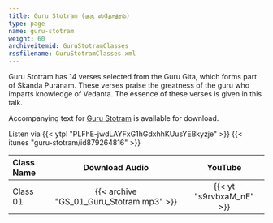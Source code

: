 ```yaml
---
title: Guru Stotram (குரு ஸ்தோத்ரம்)
type: page
name: guru-stotram
weight: 60
archiveitemid: GuruStotramClasses
rssfilename: GuruStotramClasses.xml
---
```


Guru Stotram has 14 verses selected from the Guru Gita, which forms part of Skanda Puranam. These verses praise the greatness of the guru who imparts knowledge of Vedanta. The essence of these verses is given in this talk.

Accompanying text for [Guru Stotram](https://archive.org/download/VedanticTexts/Guru_Stotram.pdf) is available for download.

Listen via {{< ytpl "PLFhE-jwdLAYFxG1hGdxhhKUusYEBkyzje" >}} {{< itunes "guru-stotram/id879264816" >}}

Class Name | Download Audio | YouTube
:---|:---:|:---:
Class 01 | {{< archive "GS_01_Guru_Stotram.mp3" >}} | {{< yt "s9rvbxaM_nE" >}}